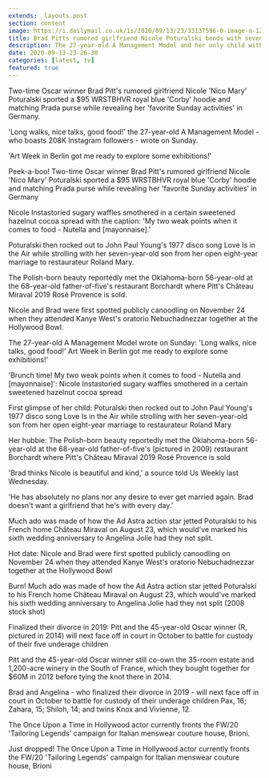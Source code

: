 ```yaml
---
extends: _layouts.post
section: content
image: https://i.dailymail.co.uk/1s/2020/09/13/23/33137596-0-image-a-129_1600035368569.jpg 
title: Brad Pitts rumored girlfriend Nicole Poturalski bonds with seven-year-old son over brunch in Berlin 
description: The 27-year-old A Management Model and her only child with husband Roland Mary enjoyed waffles smothered in Nutella 
date: 2020-09-13-23-26-30 
categories: [latest, tv] 
featured: true 
--- 
```

Two-time Oscar winner Brad Pitt's rumored girlfriend Nicole 'Nico Mary' Poturalski sported a $95 WRSTBHVR royal blue 'Corby' hoodie and matching Prada purse while revealing her 'favorite Sunday activities' in Germany.

'Long walks, nice talks, good food!' the 27-year-old A Management Model - who boasts 208K Instagram followers - wrote on Sunday.

'Art Week in Berlin got me ready to explore some exhibitions!'  

Peek-a-boo! Two-time Oscar winner Brad Pitt's rumored girlfriend Nicole 'Nico Mary' Poturalski sported a $95 WRSTBHVR royal blue 'Corby' hoodie and matching Prada purse while revealing her 'favorite Sunday activities' in Germany

Nicole Instastoried sugary waffles smothered in a certain sweetened hazelnut cocoa spread with the caption: 'My two weak points when it comes to food - Nutella and [mayonnaise].'

Poturalski then rocked out to John Paul Young's 1977 disco song Love Is in the Air while strolling with her seven-year-old son from her open eight-year marriage to restaurateur Roland Mary.

The Polish-born beauty reportedly met the Oklahoma-born 56-year-old at the 68-year-old father-of-five's restaurant Borchardt where Pitt's Château Miraval 2019 Rosé Provence is sold. 

Nicole and Brad were first spotted publicly canoodling on November 24 when they attended Kanye West's oratorio Nebuchadnezzar together at the Hollywood Bowl.  

The 27-year-old A Management Model wrote on Sunday: 'Long walks, nice talks, good food!' Art Week in Berlin got me ready to explore some exhibitions!'

'Brunch time! My two weak points when it comes to food - Nutella and [mayonnaise]': Nicole Instastoried sugary waffles smothered in a certain sweetened hazelnut cocoa spread

First glimpse of her child: Poturalski then rocked out to John Paul Young's 1977 disco song Love Is in the Air while strolling with her seven-year-old son from her open eight-year marriage to restaurateur Roland Mary

Her hubbie: The Polish-born beauty reportedly met the Oklahoma-born 56-year-old at the 68-year-old father-of-five's (pictured in 2009) restaurant Borchardt where Pitt's Château Miraval 2019 Rosé Provence is sold 

'Brad thinks Nicole is beautiful and kind,' a source told Us Weekly last Wednesday.

'He has absolutely no plans nor any desire to ever get married again. Brad doesn't want a girlfriend that he's with every day.'

Much ado was made of how the Ad Astra action star jetted Poturalski to his French home Château Miraval on August 23, which would've marked his sixth wedding anniversary to Angelina Jolie had they not split. 

Hot date: Nicole and Brad were first spotted publicly canoodling on November 24 when they attended Kanye West's oratorio Nebuchadnezzar together at the Hollywood Bowl

Burn! Much ado was made of how the Ad Astra action star jetted Poturalski to his French home Château Miraval on August 23, which would've marked his sixth wedding anniversary to Angelina Jolie had they not split (2008 stock shot)

Finalized their divorce in 2019: Pitt and the 45-year-old Oscar winner (R, pictured in 2014) will next face off in court in October to battle for custody of their five underage children 

Pitt and the 45-year-old Oscar winner still co-own the 35-room estate and 1,200-acre winery in the South of France, which they bought together for $60M in 2012 before tying the knot there in 2014.

Brad and Angelina - who finalized their divorce in 2019 - will next face off in court in October to battle for custody of their underage children Pax, 16; Zahara, 15; Shiloh, 14; and twins Knox and Vivienne, 12.

The Once Upon a Time in Hollywood actor currently fronts the FW/20 'Tailoring Legends' campaign for Italian menswear couture house, Brioni.

Just dropped! The Once Upon a Time in Hollywood actor currently fronts the FW/20 'Tailoring Legends' campaign for Italian menswear couture house, Brioni


